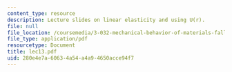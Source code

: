 ```yaml
---
content_type: resource
description: Lecture slides on linear elasticity and using U(r).
file: null
file_location: /coursemedia/3-032-mechanical-behavior-of-materials-fall-2007/280e4e7a60634a54a4a94650acce94f7_lec13.pdf
file_type: application/pdf
resourcetype: Document
title: lec13.pdf
uid: 280e4e7a-6063-4a54-a4a9-4650acce94f7
---
```

